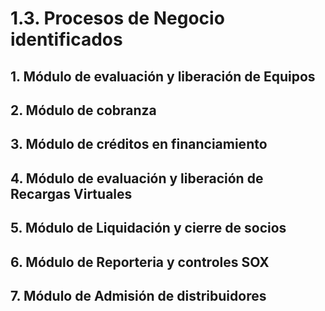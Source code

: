 # 1.3. Procesos de Negocio identificados

## 1. Módulo de evaluación y liberación de Equipos

## 2. Módulo de cobranza

## 3. Módulo de créditos en financiamiento

## 4. Módulo de evaluación y liberación de Recargas Virtuales

## 5. Módulo de Liquidación y cierre de socios

## 6. Módulo de Reporteria y controles SOX

## 7. Módulo de Admisión de distribuidores
